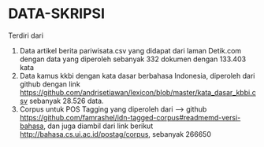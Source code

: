 # DATA-SKRIPSI
Terdiri dari 
1. Data artikel berita pariwisata.csv yang didapat dari laman Detik.com dengan data yang diperoleh sebanyak 332 dokumen dengan 133.403 kata
2. Data kamus kkbi dengan kata dasar berbahasa Indonesia, diperoleh dari github dengan link https://github.com/andrisetiawan/lexicon/blob/master/kata_dasar_kbbi.csv sebanyak 28.526 data.
3. Corpus untuk POS Tagging yang diperoleh dari --> github https://github.com/famrashel/idn-tagged-corpus#readmemd-versi-bahasa, dan juga diambil dari link berikut http://bahasa.cs.ui.ac.id/postag/corpus, sebanyak 266650
